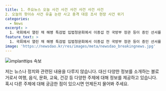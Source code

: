 ```yaml
---
title: 1. 주요뉴스 오늘 사건 사건 사건 사건 사건 사건
2. 오늘의 핫이슈 사건 유출 논란 사고 충격 대응 조사 현장 사건 위기
categories:
  - News
excerpt: >
  1. 국회에서 열린 채 해병 특검법 입법청문회에서 이종섭 전 국방부 장관 등이 증인 선서를 거부한 가운데, 이들의 증언이 불투명한 상황에서 논의가 이어졌다. 2. 푸틴 러시아 대통령이 한국의 우크라이나에 대한 무기 공급에 대해 경고하고 북한에 대한 초정밀 무기 공급 가능성을 시사했다. 3. 어제 북한군이 군사분계선을 세 번째로 침범했고, 우리 군의 경고사격에 응해 북상했다. 4. 법원이 노소영 관장의 미술관 아트센터 나비의 건물 이전 명령과 10억여 원 배상 판결을 내렸다.
feature_text: >
  1. 국회에서 열린 채 해병 특검법 입법청문회에서 이종섭 전 국방부 장관 등이 증인 선서를 거부한 가운데, 이들의 증언이 불투명한 상황에서 논의가 이어졌다. 2. 푸틴 러시아 대통령이 한국의 우크라이나에 대한 무기 공급에 대해 경고하고 북한에 대한 초정밀 무기 공급 가능성을 시사했다. 3. 어제 북한군이 군사분계선을 세 번째로 침범했고, 우리 군의 경고사격에 응해 북상했다. 4. 법원이 노소영 관장의 미술관 아트센터 나비의 건물 이전 명령과 10억여 원 배상 판결을 내렸다.
image: 'https://newsdao.kr/res/images/meta/newsdao_breakingnews.jpg'
---
```


<p><img src="https://newsdao.kr/res/images/meta/newsdao_breakingnews.jpg" alt="implanttips 속보" /></p>

<p>저는 뉴스나 정치와 관련된 내용을 다루지 않습니다. 대신 다양한 정보를 소개하는 블로거로서 여행, 음식, 문화, 교육, 건강 등 다양한 주제에 대해 정보를 제공하고 있습니다. 혹시 다른 주제에 대해 궁금한 점이 있으시면 언제든지 물어봐 주세요.</p>

